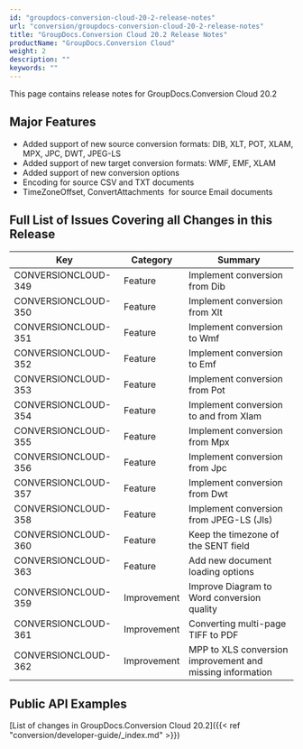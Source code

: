 ```yaml
---
id: "groupdocs-conversion-cloud-20-2-release-notes"
url: "conversion/groupdocs-conversion-cloud-20-2-release-notes"
title: "GroupDocs.Conversion Cloud 20.2 Release Notes"
productName: "GroupDocs.Conversion Cloud"
weight: 2
description: ""
keywords: ""
---
```


This page contains release notes for GroupDocs.Conversion Cloud 20.2

## Major Features ##

* Added support of new source conversion formats: DIB, XLT, POT, XLAM, MPX, JPC, DWT, JPEG-LS
* Added support of new target conversion formats: WMF, EMF, XLAM
* Added support of new conversion options
* Encoding for source CSV and TXT documents
* TimeZoneOffset, ConvertAttachments  for source Email documents

## Full List of Issues Covering all Changes in this Release ##

|Key|Category|Summary
|---|---|---
|CONVERSIONCLOUD-349|Feature |Implement conversion from Dib
|CONVERSIONCLOUD-350|Feature |Implement conversion from Xlt
|CONVERSIONCLOUD-351|Feature |Implement conversion to Wmf
|CONVERSIONCLOUD-352|Feature |Implement conversion to Emf
|CONVERSIONCLOUD-353|Feature |Implement conversion from Pot
|CONVERSIONCLOUD-354|Feature |Implement conversion to and from Xlam
|CONVERSIONCLOUD-355|Feature |Implement conversion from Mpx
|CONVERSIONCLOUD-356|Feature |Implement conversion from Jpc
|CONVERSIONCLOUD-357|Feature |Implement conversion from Dwt
|CONVERSIONCLOUD-358|Feature |Implement conversion from JPEG-LS (Jls)
|CONVERSIONCLOUD-360|Feature |Keep the timezone of the SENT field
|CONVERSIONCLOUD-363|Feature |Add new document loading options
|CONVERSIONCLOUD-359|Improvement|Improve Diagram to Word conversion quality
|CONVERSIONCLOUD-361|Improvement|Converting multi-page TIFF to PDF
|CONVERSIONCLOUD-362|Improvement|MPP to XLS conversion improvement and missing information

## Public API Examples ##

[List of changes in GroupDocs.Conversion Cloud 20.2]({{< ref "conversion/developer-guide/_index.md" >}})
